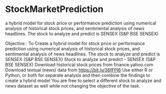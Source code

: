 # StockMarketPrediction
 a hybrid model for stock price or performance prediction using numerical analysis of historical stock prices, and sentimental analysis of news headlines. The stock to analyze and predict is SENSEX (S&amp;P BSE SENSEX)

Objective : To Create a hybrid model for stock price or performance prediction using numerical analysis of historical stock prices, and sentimental analysis of news headlines. The stock to analyze and predict is SENSEX (S&P BSE SENSEX)
Stock to analyze and predict - SENSEX (S&P BSE SENSEX)
Download historical stock prices from finance.yahoo.com
Download textual (news) data from https://bit.ly/36fFPI6
Use either R or Python, or both for separate analysis and then combine the findings to create a hybrid model
You are free to select a different stock to analyze and news dataset as well while not changing the objective of the task.
